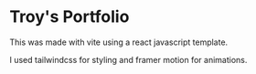 # Troy's Portfolio

This was made with vite using a react javascript template. 

I used tailwindcss for styling and framer motion for animations.
